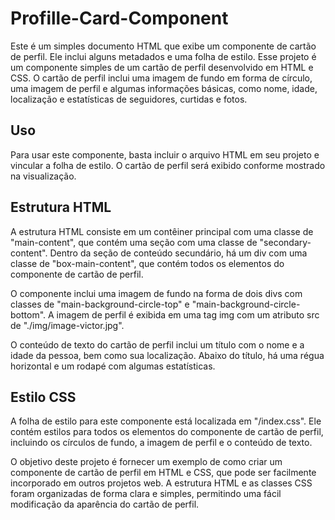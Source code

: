# Profille-Card-Component

Este é um simples documento HTML que exibe um componente de cartão de perfil. Ele inclui alguns metadados e uma folha de estilo.
Esse projeto é um componente simples de um cartão de perfil desenvolvido em HTML e CSS. O cartão de perfil inclui uma imagem de fundo em forma de círculo, uma imagem de perfil e algumas informações básicas, como nome, idade, localização e estatísticas de seguidores, curtidas e fotos.

## Uso

Para usar este componente, basta incluir o arquivo HTML em seu projeto e vincular a folha de estilo. O cartão de perfil será exibido conforme mostrado na visualização.

## Estrutura HTML

A estrutura HTML consiste em um contêiner principal com uma classe de "main-content", que contém uma seção com uma classe de "secondary-content". Dentro da seção de conteúdo secundário, há um div com uma classe de "box-main-content", que contém todos os elementos do componente de cartão de perfil.

O componente inclui uma imagem de fundo na forma de dois divs com classes de "main-background-circle-top" e "main-background-circle-bottom". A imagem de perfil é exibida em uma tag img com um atributo src de "./img/image-victor.jpg".

O conteúdo de texto do cartão de perfil inclui um título com o nome e a idade da pessoa, bem como sua localização. Abaixo do título, há uma régua horizontal e um rodapé com algumas estatísticas.

## Estilo CSS

A folha de estilo para este componente está localizada em "/index.css". Ele contém estilos para todos os elementos do componente de cartão de perfil, incluindo os círculos de fundo, a imagem de perfil e o conteúdo de texto.

O objetivo deste projeto é fornecer um exemplo de como criar um componente de cartão de perfil em HTML e CSS, que pode ser facilmente incorporado em outros projetos web. A estrutura HTML e as classes CSS foram organizadas de forma clara e simples, permitindo uma fácil modificação da aparência do cartão de perfil.

